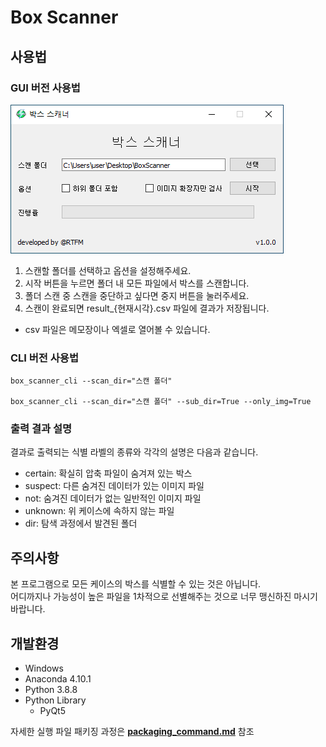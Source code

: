 # Box Scanner

## 사용법

### GUI 버전 사용법
![실행 화면](execution_screen.png)
1. 스캔할 폴더를 선택하고 옵션을 설정해주세요.
2. 시작 버튼을 누르면 폴더 내 모든 파일에서 박스를 스캔합니다.
3. 폴더 스캔 중 스캔을 중단하고 싶다면 중지 버튼을 눌러주세요.
4. 스캔이 완료되면 result_{현재시각}.csv 파일에 결과가 저장됩니다.
* csv 파일은 메모장이나 엑셀로 열어볼 수 있습니다.

### CLI 버전 사용법
```
box_scanner_cli --scan_dir="스캔 폴더"

box_scanner_cli --scan_dir="스캔 폴더" --sub_dir=True --only_img=True
```

### 출력 결과 설명
결과로 출력되는 식별 라벨의 종류와 각각의 설명은 다음과 같습니다.  
- certain: 확실히 압축 파일이 숨겨져 있는 박스
- suspect: 다른 숨겨진 데이터가 있는 이미지 파일
- not: 숨겨진 데이터가 없는 일반적인 이미지 파일
- unknown: 위 케이스에 속하지 않는 파일
- dir: 탐색 과정에서 발견된 폴더

## 주의사항
본 프로그램으로 모든 케이스의 박스를 식별할 수 있는 것은 아닙니다.  
어디까지나 가능성이 높은 파일을 1차적으로 선별해주는 것으로 너무 맹신하진 마시기 바랍니다.  

## 개발환경
- Windows
- Anaconda 4.10.1
- Python 3.8.8
- Python Library
	- PyQt5

자세한 실행 파일 패키징 과정은 [**packaging_command.md**](packaging_command.md) 참조
